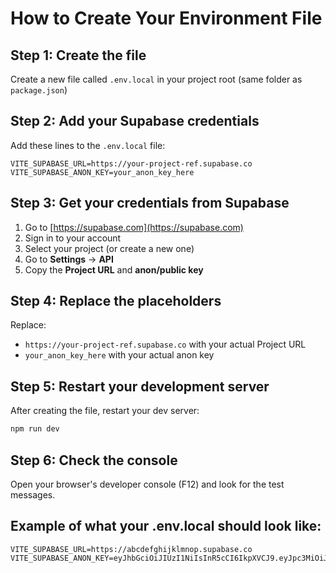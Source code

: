 # How to Create Your Environment File

## Step 1: Create the file
Create a new file called `.env.local` in your project root (same folder as `package.json`)

## Step 2: Add your Supabase credentials
Add these lines to the `.env.local` file:

```env
VITE_SUPABASE_URL=https://your-project-ref.supabase.co
VITE_SUPABASE_ANON_KEY=your_anon_key_here
```

## Step 3: Get your credentials from Supabase
1. Go to [https://supabase.com](https://supabase.com)
2. Sign in to your account
3. Select your project (or create a new one)
4. Go to **Settings** → **API**
5. Copy the **Project URL** and **anon/public key**

## Step 4: Replace the placeholders
Replace:
- `https://your-project-ref.supabase.co` with your actual Project URL
- `your_anon_key_here` with your actual anon key

## Step 5: Restart your development server
After creating the file, restart your dev server:
```bash
npm run dev
```

## Step 6: Check the console
Open your browser's developer console (F12) and look for the test messages.

## Example of what your .env.local should look like:
```env
VITE_SUPABASE_URL=https://abcdefghijklmnop.supabase.co
VITE_SUPABASE_ANON_KEY=eyJhbGciOiJIUzI1NiIsInR5cCI6IkpXVCJ9.eyJpc3MiOiJzdXBhYmFzZSIsInJlZiI6ImFiY2RlZmdoaWprbG1ub3AiLCJyb2xlIjoiYW5vbiIsImlhdCI6MTYzNjU2NzI5MCwiZXhwIjoxOTUyMTQzMjkwfQ.example_key_here
```
